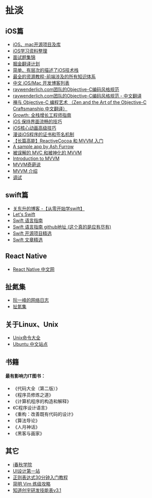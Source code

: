 # 扯淡


## iOS篇
- [iOS、mac开源项目及库](https://github.com/Tim9Liu9/TimLiu-iOS)
- [iOS学习资料整理](https://github.com/Aufree/trip-to-iOS)
- [面试题集锦](https://github.com/ChenYilong/iOSInterviewQuestions)
- [掘金翻译计划](https://github.com/xitu/gold-miner)
- [简单、有层次的描述了iOS技术栈](https://github.com/liuminqian/iOSTechShare)
- [最全的资源教程-前端涉及的所有知识体系](https://github.com/AutumnsWind/Front-end-tutorial)
- [中文 iOS/Mac 开发博客列表](https://github.com/tangqiaoboy/iOSBlogCN)
- [raywenderlich.com团队的Objective-C编码风格规范](https://github.com/raywenderlich/objective-c-style-guide)
- [raywenderlich.com团队的Objective-C编码风格规范 - 中文翻译](http://www.csdn.net/article/2015-06-01/2824818-objective-c-style-guide)
- [禅与 Objective-C 编程艺术 （Zen and the Art of the Objective-C Craftsmanship 中文翻译）](https://github.com/oa414/objc-zen-book-cn#%E5%B1%9E%E6%80%A7%E5%AE%9A%E4%B9%89)
- [Growth: 全栈增长工程师指南
](https://github.com/phodal/growth-ebook)
- [iOS 保持界面流畅的技巧](http://blog.ibireme.com/2015/11/12/smooth_user_interfaces_for_ios/)
- [iOS核心动画高级技巧](https://zsisme.gitbooks.io/ios-/content/index.html)
- [漫谈iOS程序的证书和签名机制](http://www.pchou.info/ios/2015/12/14/ios-certification-and-code-sign.html)
- [【长篇高能】ReactiveCocoa 和 MVVM 入门](http://www.cocoachina.com/ios/20150526/11930.html)
- [A sample app by Ash Furrow](https://github.com/AshFurrow/C-41)
- [被误解的 MVC 和被神化的 MVVM](http://blog.devtang.com/2015/11/02/mvc-and-mvvm/#u6784_u9020_ViewModel)
- [Introduction to MVVM](https://www.objc.io/issues/13-architecture/mvvm/)
- [MVVM奇葩说](http://www.olinone.com/?p=510)
- [MVVM 介绍](http://objccn.io/issue-13-1/)
- [调试](https://github.com/huang303513/Debug-Instruments)

## swift篇
- [关东升的博客 -【从零开始学swift】](http://blog.csdn.net/tonny_guan/article/list/1)
- [Let's Swift](http://letsswift.com/)
- [Swift 语言指南](http://dev.swiftguide.cn/)
- [Swift 语言指南 github地址 (这个真的是应有尽有)](https://github.com/ipader/SwiftGuide)
- [Swift 开源项目精选](https://github.com/ipader/SwiftGuide/blob/master/Featured.md#interfaces)
- [Swift 文章精选](https://github.com/ipader/SwiftGuide/blob/master/Featured-Articles.md)


## React Native
- [React Native 中文网](http://reactnative.cn/)

## 扯氮集
- [阮一峰的网络日志](http://www.ruanyifeng.com/blog/)
- [扯氮集](http://weiwuhui.com/)

## 关于Linux、Unix
- [Unix命令大全](http://wiki.ubuntu.org.cn/Unix%E5%91%BD%E4%BB%A4%E5%A4%A7%E5%85%A8)
- [Ubuntu 中文站点](http://wiki.ubuntu.org.cn/%E9%A6%96%E9%A1%B5)

## 书籍
#### 最有影响力IT图书：
- 《代码大全（第二版）》
- 《程序员修炼之道》
- 《计算机程序的构造和解释》
- 《C程序设计语言》
- 《重构：改善既有代码的设计》
- 《算法导论》
- 《人月神话》
- 《黑客与画家》


## 其它
- [i春秋学院](http://www.ichunqiu.com/main)
- [UI设计第一站](http://www.ui001.com/)
- [正则表达式30分钟入门教程](http://deerchao.net/tutorials/regex/regex.htm)
- [简明 Vim 练级攻略](http://coolshell.cn/articles/5426.html)
- [知道创宇研发技能表v3.1](http://blog.knownsec.com/Knownsec_RD_Checklist/index.html)
